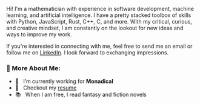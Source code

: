Hi! I'm a mathematician with experience in software development, machine learning, and artificial intelligence. I have a pretty stacked toolbox of skills with Python, JavaScript, Rust, C++, C, and more. With my critical, curious, and creative mindset, I am constantly on the lookout for new ideas and ways to improve my work.

If you're interested in connecting with me, feel free to send me an email or follow me on [LinkedIn](https://www.linkedin.com/in/asanchezyali/). I look forward to exchanging impressions.

### 🧐 More About Me:

- 🔭 &nbsp; I’m currently working for **Monadical**
- 📝 &nbsp; Checkout my [resume](https://github.com/asanchezyali/cv/blob/master/cv_en.pdf)
- 📚 &nbsp; When I am free, I read fantasy and fiction novels


